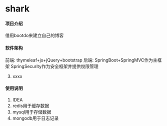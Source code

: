 # shark

#### 项目介绍
借用bootdo来建立自己的博客

#### 软件架构
前端: thymeleaf+js+jQuery+bootstrap
后端: SpringBoot+SpringMVC作为主框架
      SpringSecurity作为安全框架并提供权限管理


3. xxxx

#### 使用说明

1. IDEA
2. redis用于缓存数据  
3. mysql用于存储数据
4. mongodb用于日志记录



